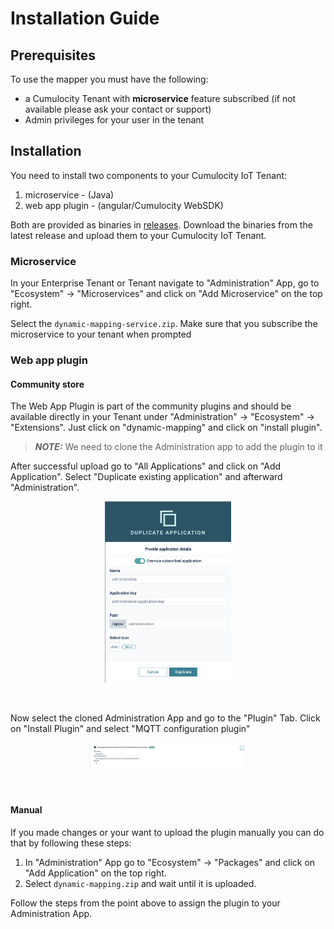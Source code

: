 # Installation Guide

## Prerequisites

To use the mapper you must have the following:
* a Cumulocity Tenant with **microservice** feature subscribed (if not available please ask your contact or support)
* Admin privileges for your user in the tenant

## Installation

You need to install two components to your Cumulocity IoT Tenant:

1. microservice - (Java)
2. web app plugin - (angular/Cumulocity WebSDK)

Both are provided as binaries in [releases](https://github.com/SoftwareAG/cumulocity-generic-mqtt-agent/releases).
Download the binaries from the latest release and upload them to your Cumulocity IoT Tenant.

### Microservice

In your Enterprise Tenant or Tenant navigate to "Administration" App, go to "Ecosystem" -> "Microservices" and click on "Add Microservice" on the top right.

Select the `dynamic-mapping-service.zip`.
Make sure that you subscribe the microservice to your tenant when prompted

### Web app plugin

#### Community store

The Web App Plugin is part of the community plugins and should be available directly in your Tenant under
"Administration" -> "Ecosystem" -> "Extensions". Just click on "dynamic-mapping" and click on "install plugin".

> **_NOTE:_** We need to clone the Administration app to add the plugin to it

After successful upload go to "All Applications" and click on "Add Application". Select "Duplicate existing application" and afterward "Administration".

<p align="center">
<img src="resources/image/Generic_Mapping_DuplicateApp.png" style="width: 40%;" />
</p>
<br/>

Now select the cloned Administration App and go to the "Plugin" Tab. Click on "Install Plugin" and select "MQTT configuration plugin"

<p align="center">
<img src="resources/image/Generic_Mapping_PluginInstalled.png" style="width: 50%;" />
</p>
<br/>

#### Manual
If you made changes or your want to upload the plugin manually you can do that by following these steps:

1. In "Administration" App go to "Ecosystem" -> "Packages" and click on "Add Application" on the top right.
2. Select `dynamic-mapping.zip` and wait until it is uploaded.

Follow the steps from the point above to assign the plugin to your Administration App.